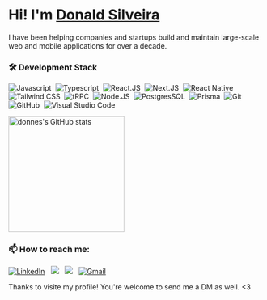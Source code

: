 # Hi! I'm [**Donald Silveira**](https://donnes.vercel.app/)

I have been helping companies and startups build and maintain large-scale web and mobile applications for over a decade.

### 🛠 Development Stack

![Javascript](https://img.shields.io/badge/-JavaScript-05122A?style=flat&logo=javascript)&nbsp;
![Typescript](https://img.shields.io/badge/-TypeScript-05122A?style=flat&logo=typescript)&nbsp;
![React.JS](https://img.shields.io/badge/-React.js-05122A?style=flat&logo=react)&nbsp;
![Next.JS](https://img.shields.io/badge/-Next.js-05122A?style=flat&logo=nextdotjs)&nbsp;
![React Native](https://img.shields.io/badge/-React%20Native-05122A?style=flat&logo=react)&nbsp;
![Tailwind CSS](https://img.shields.io/badge/-Tailwind_CSS-05122A?style=flat&logo=tailwind-css)&nbsp;
![tRPC](https://img.shields.io/badge/-tRPC-05122A?style=flat&logo=tRPC)&nbsp;
![Node.JS](https://img.shields.io/badge/-Node.JS-05122A?style=flat&logo=node.js)&nbsp;
![PostgresSQL](https://img.shields.io/badge/-PostgreSQL-05122A?style=flat&logo=postgresql)&nbsp;
![Prisma](https://img.shields.io/badge/-Prisma-05122A?style=flat&logo=prisma)&nbsp;
![Git](https://img.shields.io/badge/-Git-05122A?style=flat&logo=git)&nbsp;
![GitHub](https://img.shields.io/badge/-GitHub-05122A?style=flat&logo=github)&nbsp;
![Visual Studio Code](https://img.shields.io/badge/-Visual%20Studio%20Code-05122A?style=flat&logo=visual-studio-code&logoColor=007ACC)&nbsp;

<img src="https://github-readme-stats.vercel.app/api?username=donnes&count_private=true&title_color=7310FA&text_color=18181b&icon_color=7310FA&bg_color=fafafa&hide_border=true&show_icons=true" alt="donnes's GitHub stats" height="229" />

### 📫 How to reach me:

<a href="https://www.linkedin.com/in/donaldsilveira/"><img alt="LinkedIn" src="https://img.shields.io/badge/linkedin-%230077B5.svg?style=for-the-badge&logo=linkedin&logoColor=white"/></a> &nbsp;
<a href="https://twitter.com/donaldsilveira"><img src="https://img.shields.io/badge/Twitter-%231DA1F2.svg?style=for-the-badge&logo=Twitter&logoColor=white"/></a> &nbsp;
<a href="https://instagram.com/donaldsilveira"><img src="https://img.shields.io/badge/Instagram-%23E4405F.svg?style=for-the-badge&logo=Instagram&logoColor=white"/></a> &nbsp;
<a href="mailto:donaldsilveira@gmail.com"><img alt="Gmail" src="https://img.shields.io/badge/Gmail-D14836?style=for-the-badge&logo=gmail&logoColor=white" /></a> &nbsp;

Thanks to visite my profile! You're welcome to send me a DM as well. <3
